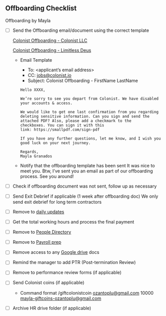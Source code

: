 ## Offboarding Checklist

Offboarding by Mayla

- [ ]  Send the Offboarding email/document using the correct template
    
    [Colonist Offboarding - Colonist LLC](<https://docs.google.com/document/d/1C5OzSECwRpP4gi3R0YqOADpfbZdDL6i1Iq3xkRSrkqk/edit>)

    [Colonist Offboarding - Limitless Deus](< https://docs.google.com/document/d/1J5wMbVW3tHApOJ59WB-y38Csn6Iq6r2dzXsi6JdcVKs/edit>)

    
    - Email Template
        - To: <applicant’s email address>
        - CC: jobs@colonist.io
        - Subject: Colonist Offboarding - FirstName LastName

        ```
        Hello XXXX,
        
        We’re sorry to see you depart from Colonist. We have disabled your accounts & access.
        
        We would like to get one last confirmation from you regarding deleting sensitive information. Can you sign and send the attached PDF? Also, please add a checkmark to the checkboxes. You can sign it with this link: https://smallpdf.com/sign-pdf
        
        If you have any further questions, let me know, and I wish you good luck on your next journey.
        
        Regards,
        Mayla Granados
        ```
    - Notify that the offboarding template has been sent
        It was nice to meet you. Btw, I’ve sent you an email as part of our offboarding process. See you around!
        
- [ ]  Check if offboarding document was not sent, follow up as necessary
- [ ]  Send Exit Debrief if applicable (1 week after offboarding doc)
          We only send exit debrief for long term contractors
- [ ]  Remove to [daily updates](https://docs.google.com/spreadsheets/u/1/d/1RMuCN_N59FxNdzroMLrJoGyqkaJcpol_TiegCcRb69w/edit#gid=1434872478)
- [ ]  Get the total working hours and process the final payment
- [ ]  Remove to [People Directory](https://docs.google.com/spreadsheets/d/16zkC6v-kRlF_fA1vC8iW5viiz_lf2VC-gxu-u7LRNsc/edit#gid=580818018)
- [ ]  Remove to [Payroll prep](https://www.notion.so/2022-Payroll-Prep-74d6a11461b6406f846fbdded19fc241?pvs=21)
- [ ]  Remove access to any [Google drive](https://drive.google.com/drive/u/1/folders/0AIr_P5V4A0RrUk9PVA) docs
- [ ]  Remind the manager to add PTR (Post-termination Review)
- [ ]  Remove to performance review forms (if applicable)
- [ ]  Send Colonist coins (if applicable)
    - Command format
    /giftcolonistcoin [ozantoplu@gmail.com](mailto:ozantoplu@gmail.com) 10000 [mayla-giftcoins-](mailto:mayla-giftcoins-ekmankyle@gmail.com)[ozantoplu@gmail.com](mailto:ozantoplu@gmail.com)
    
- [ ] Archive HR drive folder (if applicable)
